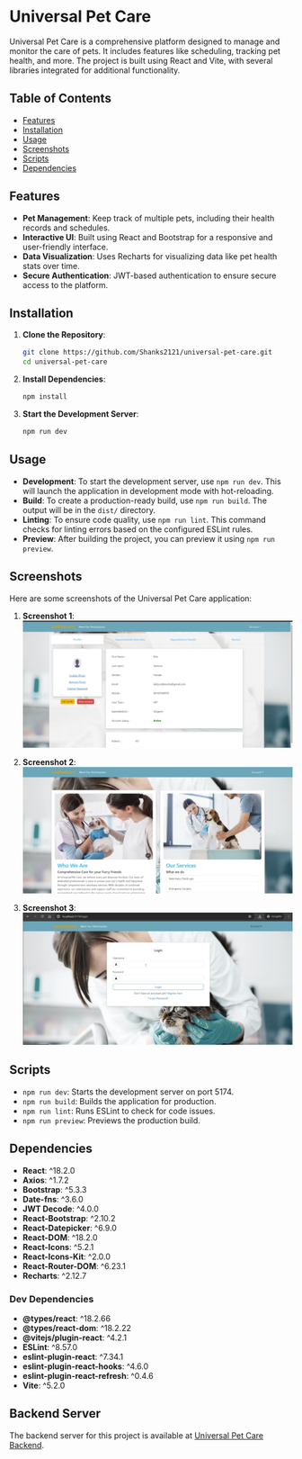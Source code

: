 # Universal Pet Care

Universal Pet Care is a comprehensive platform designed to manage and monitor the care of pets. It includes features like scheduling, tracking pet health, and more. The project is built using React and Vite, with several libraries integrated for additional functionality.

## Table of Contents

- [Features](#features)
- [Installation](#installation)
- [Usage](#usage)
- [Screenshots](#screenshots)
- [Scripts](#scripts)
- [Dependencies](#dependencies)

## Features

- **Pet Management**: Keep track of multiple pets, including their health records and schedules.
- **Interactive UI**: Built using React and Bootstrap for a responsive and user-friendly interface.
- **Data Visualization**: Uses Recharts for visualizing data like pet health stats over time.
- **Secure Authentication**: JWT-based authentication to ensure secure access to the platform.

## Installation

1. **Clone the Repository**:
    ```bash
    git clone https://github.com/Shanks2121/universal-pet-care.git
    cd universal-pet-care
    ```

2. **Install Dependencies**:
    ```bash
    npm install
    ```

3. **Start the Development Server**:
    ```bash
    npm run dev
    ```

## Usage

- **Development**: To start the development server, use `npm run dev`. This will launch the application in development mode with hot-reloading.
- **Build**: To create a production-ready build, use `npm run build`. The output will be in the `dist/` directory.
- **Linting**: To ensure code quality, use `npm run lint`. This command checks for linting errors based on the configured ESLint rules.
- **Preview**: After building the project, you can preview it using `npm run preview`.

## Screenshots

Here are some screenshots of the Universal Pet Care application:

1. **Screenshot 1**:
   ![SS1](./screenshots/pet-1.png)

2. **Screenshot 2**:
   ![SS2](./screenshots/pet-2.png)

3. **Screenshot 3**:
   ![SS3](./screenshots/pet-3.png)

## Scripts

- `npm run dev`: Starts the development server on port 5174.
- `npm run build`: Builds the application for production.
- `npm run lint`: Runs ESLint to check for code issues.
- `npm run preview`: Previews the production build.

## Dependencies

- **React**: ^18.2.0
- **Axios**: ^1.7.2
- **Bootstrap**: ^5.3.3
- **Date-fns**: ^3.6.0
- **JWT Decode**: ^4.0.0
- **React-Bootstrap**: ^2.10.2
- **React-Datepicker**: ^6.9.0
- **React-DOM**: ^18.2.0
- **React-Icons**: ^5.2.1
- **React-Icons-Kit**: ^2.0.0
- **React-Router-DOM**: ^6.23.1
- **Recharts**: ^2.12.7

### Dev Dependencies

- **@types/react**: ^18.2.66
- **@types/react-dom**: ^18.2.22
- **@vitejs/plugin-react**: ^4.2.1
- **ESLint**: ^8.57.0
- **eslint-plugin-react**: ^7.34.1
- **eslint-plugin-react-hooks**: ^4.6.0
- **eslint-plugin-react-refresh**: ^0.4.6
- **Vite**: ^5.2.0

## Backend Server

The backend server for this project is available at [Universal Pet Care Backend](https://github.com/Shanks2121/pet-care-backend).

